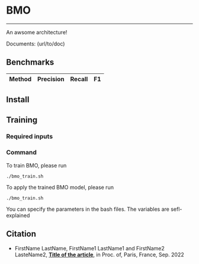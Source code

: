 # BMO
---

An awsome architecture!

Documents: (url/to/doc)


## Benchmarks

| Method | Precision | Recall | F1 |
|--------|-----------|--------|----|


## Install




## Training

### Required inputs



### Command

To train BMO, please run

```shell
./bmo_train.sh
```

To apply the trained BMO model, please run

```shell
./bmo_train.sh
```

You can specify the parameters in the bash files. The variables are sefl-explained


## Citation

- FirstName LastName, FirstName1 LastName1 and FirstName2 LasteName2, **[Title of the article](https://arxiv.org/abs/2203.09405)**, in Proc. of, Paris, France, Sep. 2022
